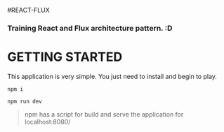 #REACT-FLUX

### Training React and Flux architecture pattern. :D

GETTING STARTED
========
This application is very simple. You just need to install and begin to play.

`npm i`

`npm run dev`

> npm has a script for build and serve the application for localhost:8080/
